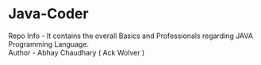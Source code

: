 # Java-Coder
Repo Info - It contains the overall Basics and Professionals regarding JAVA Programming Language.
<br>
Author - Abhay Chaudhary ( Ack Wolver )
